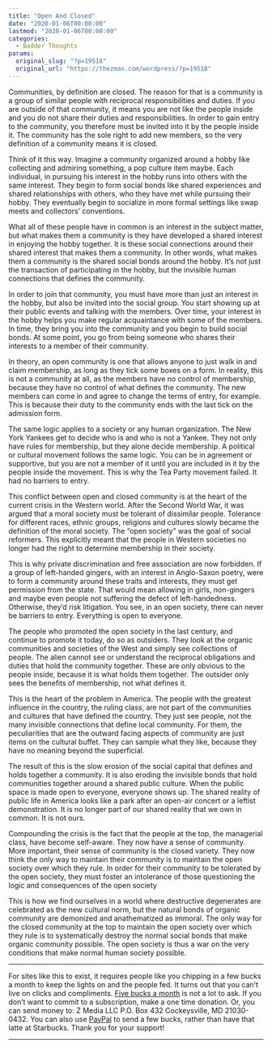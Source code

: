 ```yaml
---
title: "Open And Closed"
date: "2020-01-06T00:00:00"
lastmod: "2020-01-06T00:00:00"
categories:
  - Badder Thoughts
params:
  original_slug: "?p=19518"
  original_url: "https://thezman.com/wordpress/?p=19518"
---
```


Communities, by definition are closed. The reason for that is a
community is a group of similar people with reciprocal responsibilities
and duties. If you are outside of that community, it means you are not
like the people inside and you do not share their duties and
responsibilities. In order to gain entry to the community, you therefore
must be invited into it by the people inside it. The community has the
sole right to add new members, so the very definition of a community
means it is closed.

Think of it this way. Imagine a community organized around a hobby like
collecting and admiring something, a pop culture item maybe. Each
individual, in pursuing his interest in the hobby runs into others with
the same interest. They begin to form social bonds like shared
experiences and shared relationships with others, who they have met
while pursuing their hobby. They eventually begin to socialize in more
formal settings like swap meets and collectors’ conventions.

What all of these people have in common is an interest in the subject
matter, but what makes them a community is they have developed a shared
interest in enjoying the hobby together. It is these social connections
around their shared interest that makes them a community. In other
words, what makes them a community is the shared social bonds around the
hobby. It’s not just the transaction of participating in the hobby, but
the invisible human connections that defines the community.

In order to join that community, you must have more than just an
interest in the hobby, but also be invited into the social group. You
start showing up at their public events and talking with the members.
Over time, your interest in the hobby helps you make regular
acquaintance with some of the members. In time, they bring you into the
community and you begin to build social bonds. At some point, you go
from being someone who shares their interests to a member of their
community.

In theory, an open community is one that allows anyone to just walk in
and claim membership, as long as they tick some boxes on a form. In
reality, this is not a community at all, as the members have no control
of membership, because they have no control of what defines the
community. The new members can come in and agree to change the terms of
entry, for example. This is because their duty to the community ends
with the last tick on the admission form.

The same logic applies to a society or any human organization. The New
York Yankees get to decide who is and who is not a Yankee. They not only
have rules for membership, but they alone decide membership. A political
or cultural movement follows the same logic. You can be in agreement or
supportive, but you are not a member of it until you are included in it
by the people inside the movement. This is why the Tea Party movement
failed. It had no barriers to entry.

This conflict between open and closed community is at the heart of the
current crisis in the Western world. After the Second World War, it was
argued that a moral society must be tolerant of dissimilar people.
Tolerance for different races, ethnic groups, religions and cultures
slowly became the definition of the moral society. The “open society”
was the goal of social reformers. This explicitly meant that the people
in Western societies no longer had the right to determine membership in
their society.

This is why private discrimination and free association are now
forbidden. If a group of left-handed gingers, with an interest in
Anglo-Saxon poetry, were to form a community around these traits and
interests, they must get permission from the state. That would mean
allowing in girls, non-gingers and maybe even people not suffering the
defect of left-handedness. Otherwise, they’d risk litigation. You see,
in an open society, there can never be barriers to entry. Everything is
open to everyone.

The people who promoted the open society in the last century, and
continue to promote it today, do so as outsiders. They look at the
organic communities and societies of the West and simply see collections
of people. The alien cannot see or understand the reciprocal obligations
and duties that hold the community together. These are only obvious to
the people inside, because it is what holds them together. The outsider
only sees the benefits of membership, not what defines it.

This is the heart of the problem in America. The people with the
greatest influence in the country, the ruling class, are not part of the
communities and cultures that have defined the country. They just see
people, not the many invisible connections that define local community.
For them, the peculiarities that are the outward facing aspects of
community are just items on the cultural buffet. They can sample what
they like, because they have no meaning beyond the superficial.

The result of this is the slow erosion of the social capital that
defines and holds together a community. It is also eroding the invisible
bonds that hold communities together around a shared public culture.
When the public space is made open to everyone, everyone shows up. The
shared reality of public life in America looks like a park after an
open-air concert or a leftist demonstration. It is no longer part of our
shared reality that we own in common. It is not ours.

Compounding the crisis is the fact that the people at the top, the
managerial class, have become self-aware. They now have a sense of
community. More important, their sense of community is the closed
variety. They now think the only way to maintain their community is to
maintain the open society over which they rule. In order for their
community to be tolerated by the open society, they must foster an
intolerance of those questioning the logic and consequences of the open
society

This is how we find ourselves in a world where destructive degenerates
are celebrated as the new cultural norm, but the natural bonds of
organic community are demonized and anathematized as immoral. The only
way for the closed community at the top to maintain the open society
over which they rule is to systematically destroy the normal social
bonds that make organic community possible. The open society is thus a
war on the very conditions that make normal human society possible.

------------------------------------------------------------------------

For sites like this to exist, it requires people like you chipping in a
few bucks a month to keep the lights on and the people fed. It turns out
that you can’t live on clicks and compliments.
<a href="https://www.subscribestar.com/the-z-blog"
rel="noopener noreferrer" target="_blank">Five bucks a month</a> is not
a lot to ask. If you don’t want to commit to a subscription, make a one
time donation. Or, you can send money to: Z Media LLC P.O. Box 432
Cockeysville, MD 21030-0432. You can also use <a
href="https://www.paypal.com/cgi-bin/webscr?cmd=_s-xclick&amp;hosted_button_id=UDAS2Q8JYA6CN&amp;source=url"
rel="noopener noreferrer" target="_blank">PayPal</a> to send a few
bucks, rather than have that latte at Starbucks. Thank you for your
support!

------------------------------------------------------------------------
